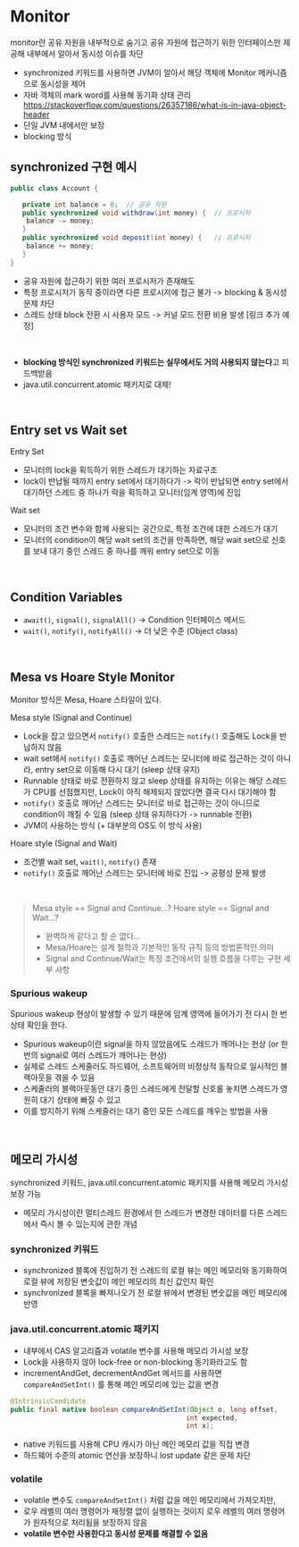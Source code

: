 # Monitor

monitor란 공유 자원을 내부적으로 숨기고 공유 자원에 접근하기 위한 인터페이스만 제공해 내부에서 알아서 동시성 이슈를 차단
- synchronized 키워드를 사용하면 JVM이 알아서 해당 객체에 Monitor 메커니즘으로 동시성을 제어
- 자바 객체의 mark word를 사용해 동기화 상태 관리 https://stackoverflow.com/questions/26357186/what-is-in-java-object-header
- 단일 JVM 내에서만 보장
- blocking 방식

## synchronized 구현 예시

```java
public class Account {

   private int balance = 0;  // 공유 자원
   public synchronized void withdraw(int money) {  // 프로시저
	balance -= money;
   }
   public synchronized void deposit(int money) {   // 프로시저
	balance += money;
   }
}
```
- 공유 자원에 접근하기 위한 여러 프로시저가 존재해도
- 특정 프로시저가 동작 중이라면 다른 프로시저에 접근 불가 -> blocking & 동시성 문제 차단 
- 스레드 상태 block 전환 시 사용자 모드 -> 커널 모드 전환 비용 발생 [링크 추가 예정]
<br>

- **blocking 방식인 synchronized 키워드는 실무에서도 거의 사용되지 않는다**고 피드백받음
- java.util.concurrent.atomic 패키지로 대체!

<br>

## Entry set vs Wait set

Entry Set
 - 모니터의 lock을 획득하기 위한 스레드가 대기하는 자료구조
 - lock이 반납될 때까지 entry set에서 대기하다가 -> 락이 반납되면 entry set에서 대기하던 스레드 중 하나가 락을 획득하고 모니터(임계 영역)에 진입

Wait set
- 모니터의 조건 변수와 함께 사용되는 공간으로, 특정 조건에 대한 스레드가 대기
- 모니터의 condition이 해당 wait set의 조건을 만족하면, 해당 wait set으로 신호를 보내 대기 중인 스레드 중 하나를 깨워 entry set으로 이동

<br>

## Condition Variables

- ```await()```, ```signal()```, ```signalAll()``` -> Condition 인터페이스 메서드
- ```wait()```, ```notify()```, ```notifyAll()``` -> 더 낮은 수준 (Object class)


<br>

## Mesa vs Hoare Style Monitor

Monitor 방식은 Mesa, Hoare 스타일이 있다.

Mesa style (Signal and Continue)
- Lock을 잡고 있으면서 ```notify()``` 호출한 스레드는 ```notify()``` 호출해도 Lock을 반납하지 않음
- wait set에서 ```notify()``` 호출로 깨어난 스레드는 모니터에 바로 접근하는 것이 아니라, entry set으로 이동해 다시 대기 (sleep 상태 유지)
- Runnable 상태로 바로 전환하지 않고 sleep 상태를 유지하는 이유는 해당 스레드가 CPU를 선점했지만, Lock이 아직 해제되지 않았다면 결국 다시 대기해야 함
- ```notify()``` 호출로 깨어난 스레드는 모니터로 바로 접근하는 것이 아니므로 condition이 깨질 수 있음 (sleep 상태 유지하다가 -> runnable 전환)
- JVM이 사용하는 방식 (+ 대부분의 OS도 이 방식 사용)

Hoare style (Signal and Wait)
- 조건별 wait set, ```wait()```, ```notify(```) 존재
- ```notify()``` 호출로 깨어난 스레드는 모니터에 바로 진입 -> 공평성 문제 발생

<br>

> Mesa style == Signal and Continue...? Hoare style == Signal and Wait...?
> - 완벽하게 같다고 할 순 없다...
> - Mesa/Hoare는 설계 철학과 기본적인 동작 규칙 등의 방법론적인 의미
> - Signal and Continue/Wait는 특정 조건에서의 실행 흐름을 다루는 구현 세부 사항

### Spurious wakeup

Spurious wakeup 현상이 발생할 수 있기 때문에 임계 영역에 들어가기 전 다시 한 번 상태 확인을 한다.
- Spurious wakeup이란 signal을 하지 않았음에도 스레드가 깨어나는 현상 (or 한 번의 signal로 여러 스레드가 깨어나는 현상)
- 실제로 스레드 스케줄러도 하드웨어, 소프트웨어의 비정상적 동작으로 일시적인 블랙아웃을 겪을 수 있음
- 스케줄러의 블랙아웃동안 대기 중인 스레드에게 전달할 신호롤 놓치면 스레드가 영원히 대기 상태에 빠질 수 있고
- 이를 방지하기 위해 스케줄러는 대기 중인 모든 스레드를 깨우는 방법을 사용

<br>

## 메모리 가시성

synchronized 키워드, java.util.concurrent.atomic 패키지를 사용해 메모리 가시성 보장 가능
- 메모리 가시성이란 멀티스레드 환경에서 한 스레드가 변경한 데이터를 다른 스레드에서 즉시 볼 수 있는지에 관한 개념

### synchronized 키워드 
- synchronized 블록에 진입하기 전 스레드의 로컬 뷰는 메인 메모리와 동기화하여 로컬 뷰에 저장된 변숫값이 메인 메모리의 최신 값인지 확인
- synchronized 블록을 빠져나오기 전 로컬 뷰에서 변경된 변숫값을 메인 메모리에 반영

### java.util.concurrent.atomic 패키지
- 내부에서 CAS 알고리즘과 volatile 변수를 사용해 메모리 가시성 보장
- Lock을 사용하지 않아 lock-free or non-blocking 동기화라고도 함
- incrementAndGet, decrementAndGet 메서드를 사용하면 ```compareAndSetInt()``` 를 통해 메인 메모리에 있는 값을 변경

```java
@IntrinsicCandidate
public final native boolean compareAndSetInt(Object o, long offset,
                                            int expected,
                                            int x);
```
- native 키워드를 사용해 CPU 캐시가 아닌 메인 메모리 값을 직접 변경
- 하드웨어 수준의 atomic 연산을 보장하니 lost update 같은 문제 차단

### volatile
- volatile 변수도 ```compareAndSetInt()``` 처럼 값을 메인 메모리에서 가져오지만, 
- 로우 레벨의 여러 명령어가 재정렬 없이 실행하는 것이지 로우 레벨의 여러 명령어가 원자적으로 처리됨을 보장하지 않음
- **volatile 변수만 사용한다고 동시성 문제를 해결할 수 없음**